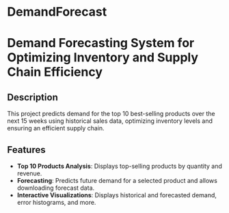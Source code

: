 # DemandForecast
# Demand Forecasting System for Optimizing Inventory and Supply Chain Efficiency

## Description
This project predicts demand for the top 10 best-selling products over the next 15 weeks using historical sales data, optimizing inventory levels and ensuring an efficient supply chain.

## Features
- **Top 10 Products Analysis**: Displays top-selling products by quantity and revenue.
- **Forecasting**: Predicts future demand for a selected product and allows downloading forecast data.
- **Interactive Visualizations**: Displays historical and forecasted demand, error histograms, and more.
